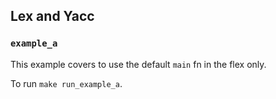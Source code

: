 ## Lex and Yacc

### `example_a`

This example covers to use the default `main` fn in the flex only.

To run `make run_example_a`.
